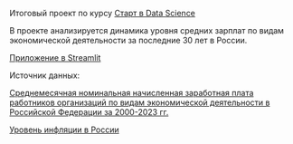 Итоговый проект по курсу [Старт в Data Science](https://stepik.org/course/194633/syllabus)

В проекте анализируется динамика уровня средних зарплат по видам экономической деятельности за последние 30 лет в России.

[Приложение в Streamlit](https://dsproject.streamlit.app/)

Источник данных: 

[Среднемесячная номинальная начисленная заработная плата работников организаций по видам экономической деятельности в Российской Федерации за 2000-2023 гг.](https://rosstat.gov.ru/labor_market_employment_salaries)

[Уровень инфляции в России](https://xn----ctbjnaatncev9av3a8f8b.xn--p1ai/)

